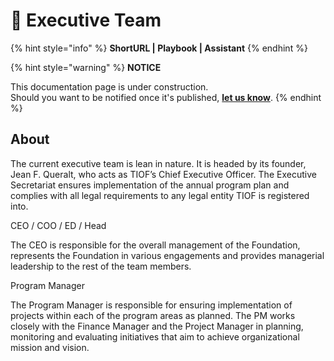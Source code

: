 # 💠 Executive Team

{% hint style="info" %}
**ShortURL | Playbook | Assistant**
{% endhint %}

{% hint style="warning" %}
**NOTICE**

This documentation page is under construction.\
Should you want to be notified once it's published, [**let us know**](https://tiof.click/TIOFTarianUpdatesService).
{% endhint %}

## About



The current executive team is lean in nature. It is headed by its founder, Jean F. Queralt, who acts as TIOF’s Chief Executive Officer. The Executive Secretariat ensures implementation of the annual program plan and complies with all legal requirements to any legal entity TIOF is registered into.





CEO / COO / ED / Head

The CEO is responsible for the overall management of the Foundation, represents the Foundation in various engagements and provides managerial leadership to the rest of the team members.

Program Manager

The Program Manager is responsible for ensuring implementation of projects within each of the program areas as planned. The PM works closely with the Finance Manager and the Project Manager in planning, monitoring and evaluating initiatives that aim to achieve organizational mission and vision.





